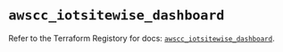 # `awscc_iotsitewise_dashboard`

Refer to the Terraform Registory for docs: [`awscc_iotsitewise_dashboard`](https://registry.terraform.io/providers/hashicorp/awscc/0.70.0/docs/resources/iotsitewise_dashboard).

